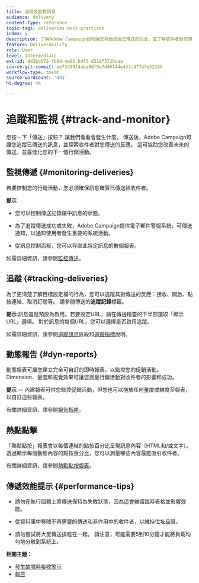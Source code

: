 ```yaml
---
title: 追蹤及監視訊息
audience: delivery
content-type: reference
topic-tags: deliveries-best-practices
index: y
description: 了解Adobe Campaign如何讓您持續追蹤已傳送的訊息，並了解收件者對您傳送內容的反應
feature: Deliverability
role: User
level: Intermediate
exl-id: dd3bd672-fb9d-4e82-bdf3-d319f372baaa
source-git-commit: ee7539914aba9df9e7d46144e437c477a7e52168
workflow-type: tm+mt
source-wordcount: '431'
ht-degree: 4%

---
```


# 追蹤和監視 {#track-and-monitor}

您按一下「傳送」按鈕？ 讓我們看看會發生什麼。 傳送後，Adobe Campaign可讓您追蹤已傳送的訊息，並探索收件者對您傳送的反應。 這可協助您改善未來的傳送，並最佳化您的下一個行銷活動。

## 監視傳遞 {#monitoring-deliveries}

若要控制您的行銷活動，您必須確保訊息確實已傳送給收件者。

**提示**

* 您可以控制傳送記錄檔中訊息的狀態。

* 為了追蹤傳送成功或失敗，Adobe Campaign提供電子郵件警報系統，可傳送通知，以通知使用者發生重要的系統活動。

* 從訊息控制面板，您可以存取此特定訊息的數個報表。

如需詳細資訊，請參閱[監控傳送](../../sending/using/monitoring-a-delivery.md)。

## 追蹤 {#tracking-deliveries}

為了更清楚了解目標設定檔的行為，您可以追蹤其對傳送的反應：接收、開啟、點按連結、取消訂閱等。 請參閱傳送的&#x200B;**追蹤記錄**&#x200B;標籤。

**提示**:訊息追蹤預設為啟用。若要設定URL，請在傳送精靈的下半部選取「顯示URL」選項。 對於訊息的每個URL，您可以選擇是否啟用追蹤。

如需詳細資訊，請參閱[追蹤訊息](../../sending/using/tracking-messages.md)區段和[追蹤指標](../../reporting/using/tracking-indicators.md)說明。

## 動態報告 {#dyn-reports}

動態報表可讓您建立完全可自訂的即時報表，以監控您的促銷活動。 Dimension、量度和視覺效果可讓您測量行銷活動對收件者的影響和成功。

**提示**  — 內建報表可供您監控促銷活動，但您也可以拖放任何量度或維度至報表，以自訂這些報表。

有關詳細資訊，請參閱[報告指南](../../reporting/using/about-dynamic-reports.md)。

## 熱點點擊

「熱點點按」報表會以每個連結的點按百分比呈現訊息內容（HTML和/或文字）。 透過顯示每個動態內容的點按百分比，您可以測量哪些內容最能吸引收件者。

有關詳細資訊，請參閱[熱點點按報表](../../reporting/using/hot-clicks.md)。

## 傳遞效能提示 {#performance-tips}

* 請勿在執行個體上將傳送保持為失敗狀態，因為這會維護臨時表格並影響效能。

* 從資料庫中移除不再需要的傳送和非作用中的收件者，以維持位址品質。

* 請勿嘗試將大型傳送排程在一起。 請注意，可能需要5到10分鐘才能將負載均勻地分散到系統上。

**相關主題：**

* [發生故障時接收警示](../../sending/using/receiving-alerts-when-failures-happen.md)
* [報告](../../reporting/using/about-dynamic-reports.md)
